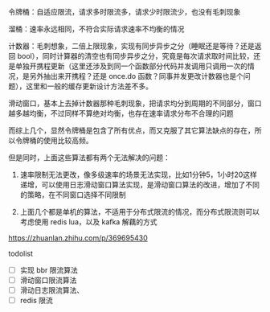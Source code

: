 令牌桶：自适应限流，请求多时限流多，请求少时限流少，也没有毛刺现象

溜桶：速率永远相同，不符合实际请求速率不均衡的情况

计数器：毛刺想象，二倍上限现象，实现有同步异步之分（睡眠还是等待？还是返回 bool），同时计算器的清空也有同步异步之分，究竟是每次请求取时间比较，还是单独开携程更新（这里还涉及到同一个函数部分代码并发调用只调用一次的情况，是另外抽出来开携程？还是 once.do 函数？同事并发更改计数器也是个问题），这里和一般的缓存更新设计方法差不多。

滑动窗口，基本上去掉计数器那种毛刺现象，把请求均分到周期的不同部分，窗口越多越均衡，不过同样不算绝对均衡，也存在速率请求分布不合理的问题

而综上几个，显然令牌桶是包含了所有优点，而又克服了其它算法缺点的存在，所以令牌桶的使用比较高频。

但是同时，上面这些算法都有两个无法解决的问题：
1. 速率限制无法更改，像多级速率的场景无法实现，比如1分钟5，1小时20这样递增，可以使用日志滑动窗口算法实现，是滑动窗口算法的改进，增加了不同的策略，在不同窗口选择不同限制

2. 上面几个都是单机的算法，不适用于分布式限流的情况，而分布式限流则可以考虑使用 redis lua，以及 kafka 解藕的方式



https://zhuanlan.zhihu.com/p/369695430


todolist
- [ ] 实现 bbr 限流算法
- [ ] 滑动窗口限流算法
- [ ] 滑动日志限流算法、
- [ ] redis 限流
